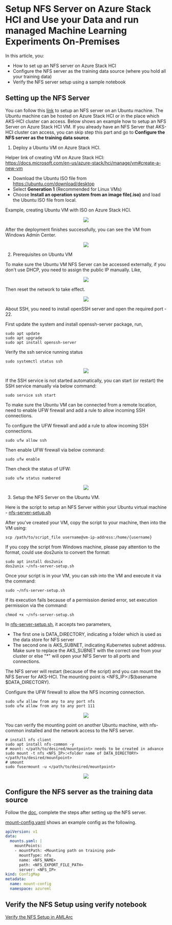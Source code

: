 # Setup NFS Server on Azure Stack HCI and Use your Data and run managed Machine Learning Experiments On-Premises

In this article, you:
* How to set up an NFS server on Azure Stack HCI
* Configure the NFS server as the training data source (where you hold all your training data)
* Verify the NFS server setup using a sample notebook

## Setting up the NFS Server

You can follow this [link](https://help.ubuntu.com/community/SettingUpNFSHowTo) to setup an NFS server on an Ubuntu machine. The Ubuntu machine can be hosted on Azure Stack HCI or in the place which AKS-HCI cluster can access. Below shows an example how to setup an NFS Server on Azure Stack HCI VM. If you already have an NFS Server that AKS-HCI cluster can access, you can skip step this part and go to **Configure the NFS server as the training data source**.

1. Deploy a Ubuntu VM on Azure Stack HCI.

Helper link of creating VM on Azure Stack HCI: https://docs.microsoft.com/en-us/azure-stack/hci/manage/vm#create-a-new-vm

* Download the Ubuntu ISO file from https://ubuntu.com/download/desktop
* Select **Generation 1** (Recommended for Linux VMs)
* Choose **Install an operation system from an image file(.iso)** and load the Ubuntu ISO file from local.

Example, creating Ubuntu VM with ISO on Azure Stack HCI.

<p align="center">
  <img src="nfs/images/create-ubuntu-vm.png" />
</p>

After the deployment finishes successfully, you can see the VM from Windows Admin Center.

<p align="center">
  <img src="nfs/images/ubuntu-vm-created.png" />
</p>

2. Prerequisites on Ubuntu VM

To make sure the Ubuntu VM NFS Server can be accessed externally, if you don't use DHCP, you need to assign the public IP manually. Like,

<p align="center">
  <img src="nfs/images/configure-public-ip.png" />
</p>

Then reset the network to take effect.

<p align="center">
  <img src="nfs/images/reset-network.png" />
</p>

About SSH, you need to install openSSH server and open the required port - 22.

First update the system and install openssh-server package, run,

```shell
sudo apt update
sudo apt upgrade
sudo apt install openssh-server
```
Verify the ssh service running status
```shell
sudo systemctl status ssh
```
<p align="center">
  <img src="nfs/images/ssh-status.png" />
</p>

If the SSH service is not started automatically, you can start (or restart) the SSH service manually via below command:
```shell
sudo service ssh start
```
To make sure the Ubuntu VM can be connected from a remote location, need to enable UFW firewall and add a rule to allow incoming SSH connections.

To configure the UFW firewall and add a rule to allow incoming SSH connections.
```shell
sudo ufw allow ssh
```
Then enable UFW firewall via below command:
```shell
sudo ufw enable
```
Then check the status of UFW:
```shell
sudo ufw status numbered
```
<p align="center">
  <img src="nfs/images/ufw-ssh.png" />
</p>


3. Setup the NFS Server on the Ubuntu VM.

Here is the script to setup an NFS Server within your Ubuntu virtual machine - [nfs-server-setup.sh](nfs/nfs-server-setup.sh)

After you've created your VM, copy the script to your machine, then into the VM using: 

```shell
scp /path/to/script_file username@vm-ip-address:/home/{username}
```
If you copy the script from Windows machine, please pay attention to the format, could use dos2unix to convert the format:
```shell
sudo apt install dos2unix
dos2unix ~/nfs-server-setup.sh
```
Once your script is in your VM, you can ssh into the VM and execute it via the command:

```shell
sudo ~/nfs-server-setup.sh
```
If its execution fails because of a permission denied error, set execution permission via the command:

```shell
chmod +x ~/nfs-server-setup.sh
```

In [nfs-server-setup.sh](nfs/nfs-server-setup.sh), it accepts two parameters,
* The first one is DATA_DIRECTORY, indicating a folder which is used as the data store for NFS server
* The second one is AKS_SUBNET, indicating Kubernetes subnet address. Make sure to replace the AKS_SUBNET with the correct one from your cluster or else "*" will open your NFS Server to all ports and connections.

The NFS server will restart (because of the script) and you can mount the NFS Server for AKS-HCI. The mounting point is <NFS_IP>:/$(basename $DATA_DIRECTORY).

Configure the UFW firewall to allow the NFS incoming connection.
```shell
sudo ufw allow from any to any port nfs
sudo ufw allow from any to any port 111
```
<p align="center">
  <img src="nfs/images/ufw-nfs.png" />
</p>

You can verify the mounting point on another Ubuntu machine, with nfs-common installed and the network access to the NFS server.
```shell
# install nfs client
sudo apt install nfs-common -y
# mount: </path/to/desired/mountpoint> needs to be created in advance
sudo mount -t nfs <NFS_IP>:<folder name of DATA_DIRECTORY> </path/to/desired/mountpoint>
# umount
sudo fusermount -u </path/to/desired/mountpoint>
```
<p align="center">
  <img src="nfs/images/verify-nfs-vm.png" />
</p>

## Configure the NFS server as the training data source

Follow the [doc](../setup-ephemeral-nfs-volume.md), complete the steps after setting up the NFS server.

[mount-config.yaml](nfs/mount-config.yaml) shows an example config as the following.

```yaml
apiVersion: v1
data:
  mounts.yaml: |
    mountPoints:
    - mountPath: <Mounting path on training pod>
      mountType: nfs
      name: <NFS_NAME>
      path: <NFS_EXPORT_FILE_PATH>
      server: <NFS_IP>
kind: ConfigMap
metadata:
  name: mount-config
  namespace: azureml
```

## Verify the NFS Setup using verify notebook

[Verify the NFS Setup in AMLArc](nfs/Verify_NFS_Setup_in_AMLArc.ipynb)
